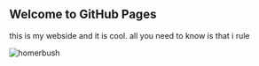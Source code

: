 ## Welcome to GitHub Pages

this is my webside and it is cool.
all you need to know is that i rule

![homerbush](https://upload.wikimedia.org/wikipedia/en/0/02/Homer_Simpson_2006.png)
